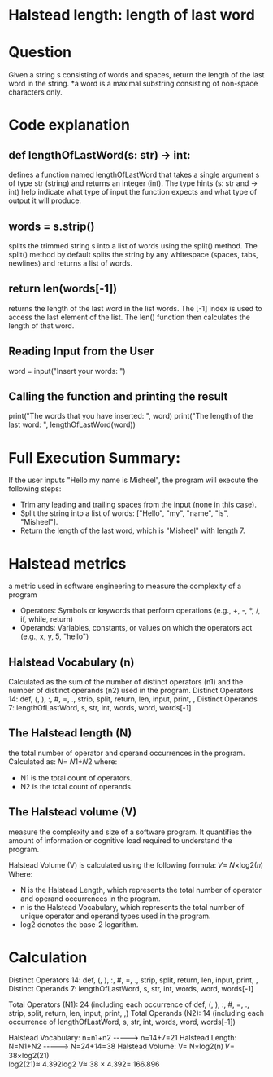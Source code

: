 # Halstead length: length of last word
# Question

Given a string s consisting of words and spaces, return the length of the last word in the string.
 *a word is a maximal substring consisting of non-space characters only.

# Code explanation

def lengthOfLastWord(s: str) -> int: 
---------------------
defines a function named lengthOfLastWord that takes a single argument s of type str (string) and returns an integer (int). 
The type hints (s: str and -> int) help indicate what type of input the function expects and what type of output it will produce.

words = s.strip() 
---------------
splits the trimmed string s into a list of words using the split() method. The split() method by default splits
the string by any whitespace (spaces, tabs, newlines) and returns a list of words.

return len(words[-1])
---------------
returns the length of the last word in the list words. The [-1] index is used to access the last element of the list. 
The len() function then calculates the length of that word.

Reading Input from the User
---------------
word = input("Insert your words: ")

Calling the function and printing the result
---------------
print("The words that you have inserted: ", word)
print("The length of the last word: ", lengthOfLastWord(word))


# Full Execution Summary:
If the user inputs "Hello my name is Misheel", the program will execute the following steps:

- Trim any leading and trailing spaces from the input (none in this case).
- Split the string into a list of words: ["Hello", "my", "name", "is", "Misheel"].
- Return the length of the last word, which is "Misheel" with length 7.


# Halstead metrics
a metric used in software engineering to measure the complexity of a program
- Operators: Symbols or keywords that perform operations (e.g., +, -, *, /, if, while, return)
- Operands: Variables, constants, or values on which the operators act (e.g., x, y, 5, "hello")

Halstead Vocabulary (n) 
---------------------
Calculated as the sum of the number of distinct operators (n1) and the number of distinct operands (n2) used in the program.
Distinct Operators 14: def, (, ), :, #, =, ., strip, split, return, len, input, print, ,
Distinct Operands 7: lengthOfLastWord, s, str, int, words, word, words[-1]

The Halstead length (N)
---------------
the total number of operator and operand occurrences in the program. Calculated as: 𝑁= 𝑁1+𝑁2
where:
- N1 is the total count of operators.
- N2 is the total count of operands.

The Halstead volume (V)
---------------
measure the complexity and size of a software program. It quantifies the amount of information or cognitive load required to understand the program.

Halstead Volume (V) is calculated using the following formula: 𝑉= 𝑁×log2(𝑛)
Where:
- N is the Halstead Length, which represents the total number of operator and operand occurrences in the program.
- n is the Halstead Vocabulary, which represents the total number of unique operator and operand types used in the program.
- log2 denotes the base-2 logarithm.


# Calculation

Distinct Operators 14: def, (, ), :, #, =, ., strip, split, return, len, input, print, ,
Distinct Operands 7: lengthOfLastWord, s, str, int, words, word, words[-1]

Total Operators (N1): 24 (including each occurrence of def, (, ), :, #, =, ., strip, split, return, len, input, print, ,)
Total Operands (N2): 14 (including each occurrence of lengthOfLastWord, s, str, int, words, word, words[-1])

Halstead Vocabulary:   n=n1+n2   ----->  n=14+7=21
Halstead Length:       N=N1+N2  ----->  N=24+14=38
Halstead Volume:
V= N×log2​(n)   𝑉= 38×log⁡2(21)   
log⁡2(21)≈ 4.392log2
​V≈ 38 × 4.392= 166.896









